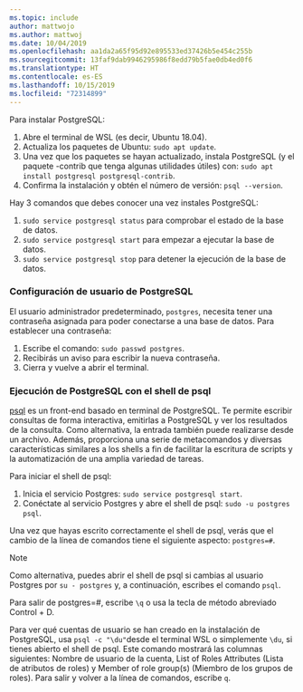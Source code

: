 ```yaml
---
ms.topic: include
author: mattwojo
ms.author: mattwoj
ms.date: 10/04/2019
ms.openlocfilehash: aa1da2a65f95d92e895533ed37426b5e454c255b
ms.sourcegitcommit: 13faf9dab9946295986f8edd79b5fae0db4ed0f6
ms.translationtype: HT
ms.contentlocale: es-ES
ms.lasthandoff: 10/15/2019
ms.locfileid: "72314899"
---
```

Para instalar PostgreSQL:

1. Abre el terminal de WSL (es decir, Ubuntu 18.04).
2. Actualiza los paquetes de Ubuntu: `sudo apt update`.
3. Una vez que los paquetes se hayan actualizado, instala PostgreSQL (y el paquete -contrib que tenga algunas utilidades útiles) con: `sudo apt install postgresql postgresql-contrib`.
4. Confirma la instalación y obtén el número de versión: `psql --version`.

Hay 3 comandos que debes conocer una vez instales PostgreSQL:

1. `sudo service postgresql status` para comprobar el estado de la base de datos.
2. `sudo service postgresql start` para empezar a ejecutar la base de datos.
3. `sudo service postgresql stop` para detener la ejecución de la base de datos.

### <a name="postgresql-user-setup"></a>Configuración de usuario de PostgreSQL

El usuario administrador predeterminado, `postgres`, necesita tener una contraseña asignada para poder conectarse a una base de datos. Para establecer una contraseña:

1. Escribe el comando: `sudo passwd postgres`.
2. Recibirás un aviso para escribir la nueva contraseña.
3. Cierra y vuelve a abrir el terminal.

### <a name="run-postgresql-with-psql-shell"></a>Ejecución de PostgreSQL con el shell de psql

[psql](https://www.postgresql.org/docs/10/app-psql.html) es un front-end basado en terminal de PostgreSQL. Te permite escribir consultas de forma interactiva, emitirlas a PostgreSQL y ver los resultados de la consulta. Como alternativa, la entrada también puede realizarse desde un archivo. Además, proporciona una serie de metacomandos y diversas características similares a los shells a fin de facilitar la escritura de scripts y la automatización de una amplia variedad de tareas.

Para iniciar el shell de psql:

1. Inicia el servicio Postgres: `sudo service postgresql start`.
2. Conéctate al servicio Postgres y abre el shell de psql: `sudo -u postgres psql`.

Una vez que hayas escrito correctamente el shell de psql, verás que el cambio de la línea de comandos tiene el siguiente aspecto: `postgres=#`.

> [!NOTE]
> Como alternativa, puedes abrir el shell de psql si cambias al usuario Postgres por `su - postgres` y, a continuación, escribes el comando `psql`.

Para salir de postgres=#, escribe `\q` o usa la tecla de método abreviado Control + D.

Para ver qué cuentas de usuario se han creado en la instalación de PostgreSQL, usa `psql -c "\du"`desde el terminal WSL o simplemente `\du`, si tienes abierto el shell de psql. Este comando mostrará las columnas siguientes: Nombre de usuario de la cuenta, List of Roles Attributes (Lista de atributos de roles) y Member of role group(s) (Miembro de los grupos de roles). Para salir y volver a la línea de comandos, escribe `q`.
